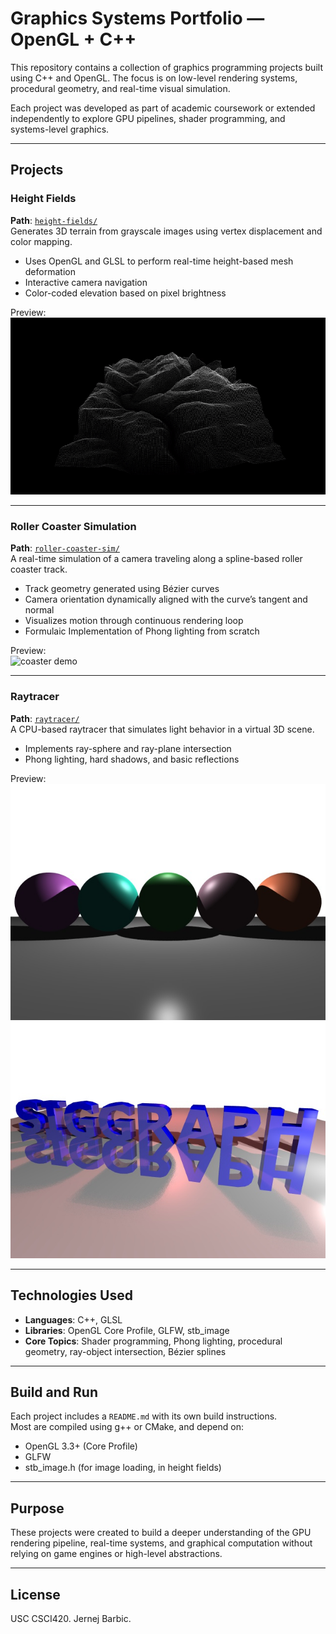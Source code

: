 # Graphics Systems Portfolio — OpenGL + C++

This repository contains a collection of graphics programming projects built using C++ and OpenGL. The focus is on low-level rendering systems, procedural geometry, and real-time visual simulation.

Each project was developed as part of academic coursework or extended independently to explore GPU pipelines, shader programming, and systems-level graphics.

---

## Projects

### Height Fields
**Path**: [`height-fields/`](./height-fields/)  
Generates 3D terrain from grayscale images using vertex displacement and color mapping.

- Uses OpenGL and GLSL to perform real-time height-based mesh deformation
- Interactive camera navigation
- Color-coded elevation based on pixel brightness

Preview:  
![height fields demo](./docs/height-fields.gif)

---

### Roller Coaster Simulation
**Path**: [`roller-coaster-sim/`](./roller-coaster-sim/)  
A real-time simulation of a camera traveling along a spline-based roller coaster track.

- Track geometry generated using Bézier curves
- Camera orientation dynamically aligned with the curve’s tangent and normal
- Visualizes motion through continuous rendering loop
- Formulaic Implementation of Phong lighting from scratch

Preview:  
![coaster demo](./docs/coaster_sim.gif)

---

### Raytracer
**Path**: [`raytracer/`](./raytracer/)  
A CPU-based raytracer that simulates light behavior in a virtual 3D scene.

- Implements ray-sphere and ray-plane intersection
- Phong lighting, hard shadows, and basic reflections

Preview:  
![raytracer render](./docs/raytracer_output.jpg)
![raytracer render](./docs/raytracer_output2.jpg)

---


## Technologies Used

- **Languages**: C++, GLSL
- **Libraries**: OpenGL Core Profile, GLFW, stb_image
- **Core Topics**: Shader programming, Phong lighting, procedural geometry, ray-object intersection, Bézier splines

---

## Build and Run

Each project includes a `README.md` with its own build instructions.  
Most are compiled using g++ or CMake, and depend on:

- OpenGL 3.3+ (Core Profile)
- GLFW
- stb_image.h (for image loading, in height fields)

---

## Purpose

These projects were created to build a deeper understanding of the GPU rendering pipeline, real-time systems, and graphical computation without relying on game engines or high-level abstractions.

---

## License

USC CSCI420. Jernej Barbic.

